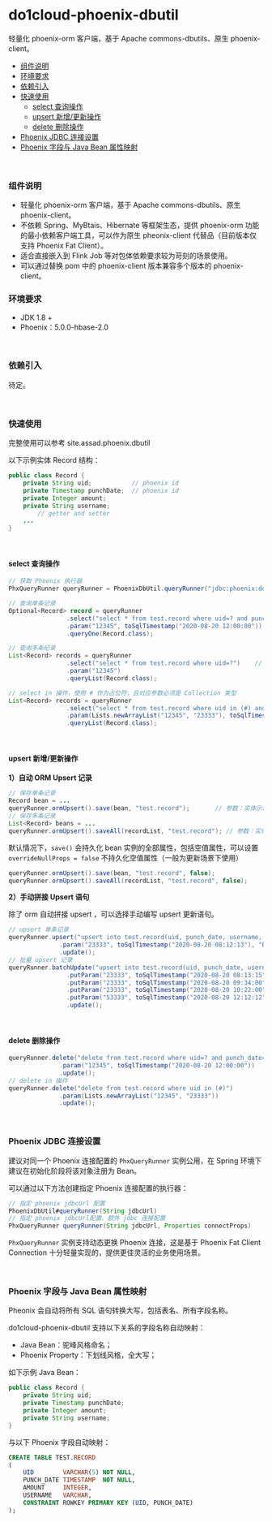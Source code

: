 # do1cloud-phoenix-dbutil

轻量化 phoenix-orm 客户端，基于 Apache commons-dbutils、原生 phoenix-client。



- [组件说明](#组件说明)
- [环境要求](#环境要求)
- [依赖引入](#依赖引入)
- [快速使用](#快速使用)
    - [select 查询操作](#select-查询操作)
    - [upsert 新增/更新操作](#upsert-新增更新操作)
    - [delete 删除操作 ](#delete-删除操作-)
- [Phoenix JDBC 连接设置](#phoenix-jdbc-连接设置)
- [Phoenix 字段与 Java Bean 属性映射](#phoenix-字段与-java-bean-属性映射)

<br>

### 组件说明

* 轻量化 phoenix-orm 客户端，基于 Apache commons-dbutils、原生 phoenix-client。
* 不依赖 Spring、MyBtais、Hibernate 等框架生态，提供 phoenix-orm 功能的最小依赖客户端工具，可以作为原生 pheonix-client 代替品（目前版本仅支持 Phoenix Fat Client）。
* 适合直接嵌入到 Flink Job 等对包体依赖要求较为苛刻的场景使用。
* 可以通过替换 pom 中的 phoenix-client 版本兼容多个版本的 phoenix-client。

### 环境要求

* JDK 1.8 + 
* Phoenix：5.0.0-hbase-2.0

<br>

### 依赖引入

待定。

<br>

### 快速使用

完整使用可以参考 site.assad.phoenix.dbutil

以下示例实体 Record 结构：

```java
public class Record {
    private String uid;           // phoenix id
    private Timestamp punchDate;  // phoenix id
    private Integer amount;
    private String username;
		// getter and setter 
  	...
}
```

<br>

#### select 查询操作

```java
// 获取 Phoenix 执行器
PhxQueryRunner queryRunner = PhoenixDbUtil.queryRunner("jdbc:phoenix:do1cloud01,do1cloud02,do1cloud03");

// 查询单条记录
Optional<Record> record = queryRunner
                .select("select * from test.record where uid=? and punch_date=?") // 指定sql，占位符为 ？
                .param("12345", toSqlTimestamp("2020-08-20 12:00:00"))            // 指定占位符填充参数
                .queryOne(Record.class);       																		// 指定查询结果映射类型

// 查询多条纪录
List<Record> records = queryRunner
                .select("select * from test.record where uid=?")    // 指定sql，占位符为 ？
                .param("12345")                  										// 指定占位符填充参数
                .queryList(Record.class);														// 指定查询结果映射类型

// select in 操作，使用 # 作为占位符，且对应参数必须是 Collection 类型
List<Record> records = queryRunner
                .select("select * from test.record where uid in (#) and punch_date=?")    
                .param(Lists.newArrayList("12345", "23333"), toSqlTimestamp("2020-08-20 12:00:00"))                  
                .queryList(Record.class);														
```

<br>

#### upsert 新增/更新操作

**1）自动 ORM Upsert 记录**

```java
// 保存单条记录
Record bean = ...
queryRunner.ormUpsert().save(bean, "test.record");       // 参数：实体示例，实体表名
// 保存多条记录
List<Record> beans = ...
queryRunner.ormUpsert().saveAll(recordList, "test.record"); // 参数：实体示例，实体表名
```

默认情况下，`save()` 会持久化 bean 实例的全部属性，包括空值属性，可以设置 `overrideNullProps = false` 不持久化空值属性（一般为更新场景下使用）

```java
queryRunner.ormUpsert().save(bean, "test.record", false);  
queryRunner.ormUpsert().saveAll(recordList, "test.record", false);
```

**2）手动拼接 Upsert 语句**

除了 orm 自动拼接 upsert ，可以选择手动编写 upsert 更新语句。

```java
// upsert 单条记录
queryRunner.upsert("upsert into test.record(uid, punch_date, username, amount) values(?,?,?,?)")
              .param("23333", toSqlTimestamp("2020-08-20 08:12:13"), "Benson", 13)
              .update();
// 批量 upsert 记录
queryRunner.batchUpdate("upsert into test.record(uid, punch_date, username, amount) values(?,?,?,?)")
                .putParam("23333", toSqlTimestamp("2020-08-20 08:13:15"), "Benson", 20)
                .putParam("23333", toSqlTimestamp("2020-08-20 09:34:00"), "Benson", 500)
                .putParam("23333", toSqlTimestamp("2020-08-20 10:22:00"), "Benson", 45)
                .putParam("53333", toSqlTimestamp("2020-08-20 12:12:12"), "Darcy", 999)
                .update();
```

 <br>

#### delete 删除操作 

```java
queryRunner.delete("delete from test.record where uid=? and punch_date=?")
              .param("12345", toSqlTimestamp("2020-08-20 12:00:00"))
              .update();
// delete in 操作
queryRunner.delete("delete from test.record where uid in (#)")
              .param(Lists.newArrayList("12345", "23333"))
              .update();							
```

<br>

### Phoenix JDBC 连接设置

建议对同一个 Phoenix 连接配置的 `PhxQueryRunner` 实例公用，在 Spring 环境下建议在初始化阶段将该对象注册为 Bean。

可以通过以下方法创建指定 Phoenix 连接配置的执行器：

```java
// 指定 phoenix jdbcUrl 配置
PhoenixDbUtil#queryRunner(String jdbcUrl)
// 指定 phoenix jdbcUrl配置、额外 jdbc 连接配置
PhxQueryRunner queryRunner(String jdbcUrl, Properties connectProps)
```

`PhxQueryRunner`  实例支持动态更换 Phoenix 连接，这是基于 Phoenix Fat Client Connection 十分轻量实现的，提供更佳灵活的业务使用场景。

<br>

### Phoenix 字段与 Java Bean 属性映射

Pheonix 会自动将所有 SQL 语句转换大写，包括表名、所有字段名称。

do1cloud-phoenix-dbutil 支持以下关系的字段名称自动映射：

* Java Bean：驼峰风格命名；
* Phoenix Property：下划线风格，全大写；

如下示例 Java Bean：

```java
public class Record {
    private String uid;           
    private Timestamp punchDate;  
    private Integer amount;
    private String username;
}
```

与以下 Phoenix 字段自动映射：

```sql
CREATE TABLE TEST.RECORD
(
    UID        VARCHAR(5) NOT NULL,
    PUNCH_DATE TIMESTAMP  NOT NULL,
    AMOUNT     INTEGER,
    USERNAME   VARCHAR,
    CONSTRAINT ROWKEY PRIMARY KEY (UID, PUNCH_DATE)
);
```

